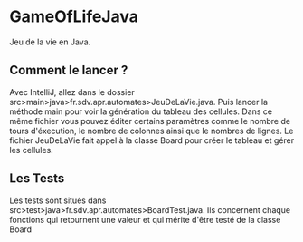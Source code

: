# GameOfLifeJava

Jeu de la vie en Java.

## Comment le lancer ?

Avec IntelliJ, allez dans le dossier src>main>java>fr.sdv.apr.automates>JeuDeLaVie.java. Puis lancer la méthode main pour voir la génération du tableau des cellules.
Dans ce même fichier vous pouvez éditer certains paramètres comme le nombre de tours d'éxecution, le nombre de colonnes ainsi que le nombres de lignes.
Le fichier JeuDeLaVie fait appel à la classe Board pour créer le tableau et gérer les cellules.

## Les Tests

Les tests sont situés dans src>test>java>fr.sdv.apr.automates>BoardTest.java. Ils concernent chaque fonctions qui retournent une valeur et qui mérite d'être testé de la classe Board

